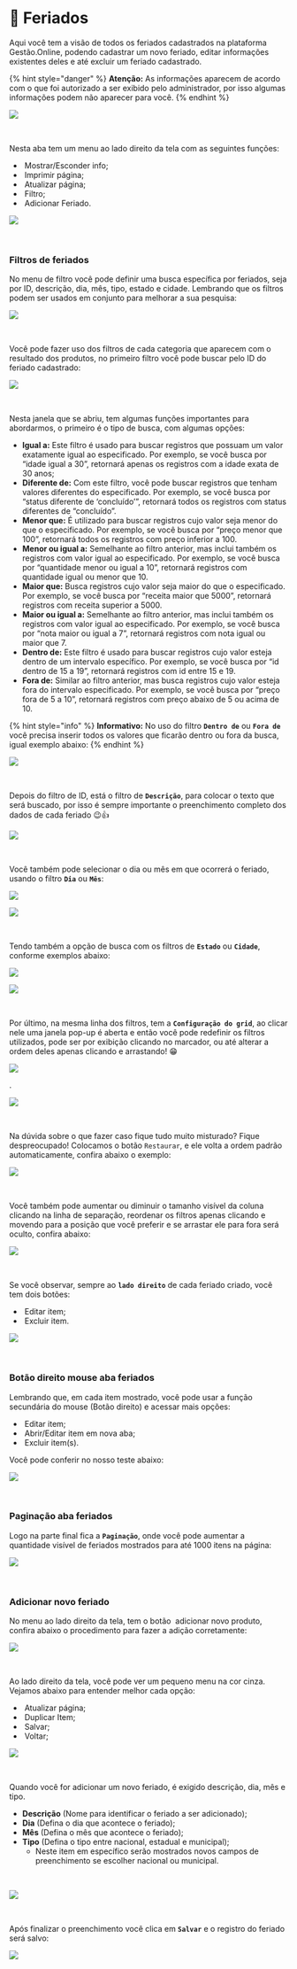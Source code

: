 # 📆 Feriados

Aqui você tem a visão de todos os feriados cadastrados na plataforma Gestão.Online, podendo cadastrar um novo feriado, editar informações existentes deles e até excluir um feriado cadastrado.

{% hint style="danger" %}
**Atenção:** As informações aparecem de acordo com o que foi autorizado a ser exibido pelo administrador, por isso algumas informações podem não aparecer para você.
{% endhint %}

![](/erp-v2/assets/modulos/parametrizacao/aba_feriados.gif)

<br>

Nesta aba tem um menu ao lado direito da tela com as seguintes funções:

- <img src="/erp-v2/assets/icon_exibir.png" alt="" data-size="line"> Mostrar/Esconder info;
- <img src="/erp-v2/assets/icon_imprimir.png" alt="" data-size="line"> Imprimir página;
- <img src="/erp-v2/assets/icon_atualizar.png" alt="" data-size="line"> Atualizar página;
- <img src="/erp-v2/assets/icon_filtro.png" alt="" data-size="line"> Filtro;
- <img src="/erp-v2/assets/icon_add.png" alt="" data-size="line"> Adicionar Feriado.

![](/erp-v2/assets/modulos/parametrizacao/aba_feriados_menu.png)

<br>

### Filtros de feriados

No menu de filtro você pode definir uma busca específica por feriados, seja por ID, descrição, dia, mês, tipo, estado e cidade. Lembrando que os filtros podem ser usados em conjunto para melhorar a sua pesquisa:

![](/erp-v2/assets/modulos/parametrizacao/aba_feriados_filtro.gif)

<br>

Você pode fazer uso dos filtros de cada categoria que aparecem com o resultado dos produtos, no primeiro filtro você pode buscar pelo ID do feriado cadastrado:

![](/erp-v2/assets/modulos/parametrizacao/aba_feriados_filtro_id.png)

<br>

Nesta janela que se abriu, tem algumas funções importantes para abordarmos, o primeiro é o tipo de busca, com algumas opções:

- **Igual a:** Este filtro é usado para buscar registros que possuam um valor exatamente igual ao especificado. Por exemplo, se você busca por “idade igual a 30”, retornará apenas os registros com a idade exata de 30 anos;
- **Diferente de:** Com este filtro, você pode buscar registros que tenham valores diferentes do especificado. Por exemplo, se você busca por “status diferente de ‘concluído’”, retornará todos os registros com status diferentes de “concluído”.
- **Menor que:** É utilizado para buscar registros cujo valor seja menor do que o especificado. Por exemplo, se você busca por “preço menor que 100”, retornará todos os registros com preço inferior a 100.
- **Menor ou igual a:** Semelhante ao filtro anterior, mas inclui também os registros com valor igual ao especificado. Por exemplo, se você busca por “quantidade menor ou igual a 10”, retornará registros com quantidade igual ou menor que 10.
- **Maior que:** Busca registros cujo valor seja maior do que o especificado. Por exemplo, se você busca por “receita maior que 5000”, retornará registros com receita superior a 5000.
- **Maior ou igual a:** Semelhante ao filtro anterior, mas inclui também os registros com valor igual ao especificado. Por exemplo, se você busca por “nota maior ou igual a 7”, retornará registros com nota igual ou maior que 7.
- **Dentro de:** Este filtro é usado para buscar registros cujo valor esteja dentro de um intervalo específico. Por exemplo, se você busca por “id dentro de 15 a 19”, retornará registros com id entre 15 e 19.
- **Fora de:** Similar ao filtro anterior, mas busca registros cujo valor esteja fora do intervalo especificado. Por exemplo, se você busca por “preço fora de 5 a 10”, retornará registros com preço abaixo de 5 ou acima de 10.

{% hint style="info" %}
**Informativo:** No uso do filtro **`Dentro de`** ou **`Fora de`** você precisa inserir todos os valores que ficarão dentro ou fora da busca, igual exemplo abaixo:
{% endhint %}

![](/erp-v2/assets/modulos/parametrizacao/aba_feriados_filtro_dentrode.gif)

<br>

Depois do filtro de ID, está o filtro de **`Descrição`**, para colocar o texto que será buscado, por isso é sempre importante o preenchimento completo dos dados de cada feriado 😉👍

![](/erp-v2/assets/modulos/parametrizacao/aba_feriados_filtro_descricao.gif)

<br>

Você também pode selecionar o dia ou mês em que ocorrerá o feriado, usando o filtro **`Dia`** ou **`Mês`**:

![](/erp-v2/assets/modulos/parametrizacao/aba_feriados_filtro_dia.png)

![](/erp-v2/assets/modulos/parametrizacao/aba_feriados_filtro_mes.png)

<br>

Tendo também a opção de busca com os filtros de **`Estado`** ou **`Cidade`**, conforme exemplos abaixo:

![](/erp-v2/assets/modulos/parametrizacao/aba_feriados_filtro_estado.png)

![](/erp-v2/assets/modulos/parametrizacao/aba_feriados_filtro_cidade.png)

<br>

Por último, na mesma linha dos filtros, tem a **`Configuração do grid`**, ao clicar nele uma janela pop-up é aberta e então você pode redefinir os filtros utilizados, pode ser por exibição clicando no marcador, ou até alterar a ordem deles apenas clicando e arrastando! 😁

![](/erp-v2/assets/modulos/parametrizacao/aba_feriados_filtro_grid.png)

.

![](/erp-v2/assets/modulos/parametrizacao/aba_feriados_filtro_grid.gif)

<br>

Na dúvida sobre o que fazer caso fique tudo muito misturado? Fique despreocupado! Colocamos o botão `Restaurar`, e ele volta a ordem padrão automaticamente, confira abaixo o exemplo:

![](/erp-v2/assets/modulos/parametrizacao/aba_feriados_filtro_grid_restaurar.png)

<br>

Você também pode aumentar ou diminuir o tamanho visível da coluna clicando na linha de separação, reordenar os filtros apenas clicando e movendo para a posição que você preferir e se arrastar ele para fora será oculto, confira abaixo:

![](/erp-v2/assets/modulos/parametrizacao/aba_feriados_filtro_mouse.gif)

<br>

Se você observar, sempre ao **`lado direito`** de cada feriado criado, você tem dois botões:

- <img src="/erp-v2/assets/modulos/icon_editar_item.png" alt="" data-size="line"> Editar item;
- <img src="/erp-v2/assets/modulos/icon_excluir_item.png" alt="" data-size="line"> Excluir item.

![](/erp-v2/assets/modulos/parametrizacao/aba_feriados_editar_excluir.png)

<br>

### Botão direito mouse aba feriados

Lembrando que, em cada item mostrado, você pode usar a função secundária do mouse (Botão direito) e acessar mais opções:

- <img src="/erp-v2/assets/modulos/icon_editar_item_mouse.png" alt="" data-size="line"> Editar item;
- <img src="/erp-v2/assets/modulos/icon_abrir_editar_item_nova_aba_mouse.png" alt="" data-size="line"> Abrir/Editar item em nova aba;
- <img src="/erp-v2/assets/modulos/icon_excluir_item_mouse.png" alt="" data-size="line"> Excluir item(s).

Você pode conferir no nosso teste abaixo:

![](/erp-v2/assets/modulos/parametrizacao/aba_feriados_btn_mouse.gif)

<br>

### Paginação aba feriados

Logo na parte final fica a **`Paginação`**, onde você pode aumentar a quantidade visível de feriados mostrados para até 1000 itens na página:

![](/erp-v2/assets/modulos/parametrizacao/aba_feriados_paginacao.png)

<br>

### Adicionar novo feriado

No menu ao lado direito da tela, tem o botão <img src="/erp-v2/assets/icon_add.png" alt="" data-size="line"> adicionar novo produto, confira abaixo o procedimento para fazer a adição corretamente:

![](/erp-v2/assets/modulos/parametrizacao/aba_feriados_add.png)

<br>

Ao lado direito da tela, você pode ver um pequeno menu na cor cinza. Vejamos abaixo para entender melhor cada opção:

- <img src="/erp-v2/assets/icon_atualizar.png" alt="" data-size="line"> Atualizar página;
- <img src="/erp-v2/assets/icon_duplicar.png" alt="" data-size="line"> Duplicar Item;
- <img src="/erp-v2/assets/icon_salvar.png" alt="" data-size="line"> Salvar;
- <img src="/erp-v2/assets/icon_voltar.png" alt="" data-size="line"> Voltar;

![](/erp-v2/assets/modulos/parametrizacao/aba_feriados_add_menu.png)

<br>

Quando você for adicionar um novo feriado, é exigido descrição, dia, mês e tipo. 

- **Descrição** (Nome para identificar o feriado a ser adicionado);
- **Dia** (Defina o dia que acontece o feriado);
- **Mês** (Defina o mês que acontece o feriado);
- **Tipo** (Defina o tipo entre nacional, estadual e municipal);
    - Neste item em específico serão mostrados novos campos de preenchimento se escolher nacional ou municipal.
<br>

![](/erp-v2/assets/modulos/parametrizacao/aba_feriados_add_feriado_itens.gif)

<br>

Após finalizar o preenchimento você clica em **`Salvar`** e o registro do feriado será salvo:

![](/erp-v2/assets/modulos/parametrizacao/aba_feriados_add_feriado_salvar.gif)

<br>
